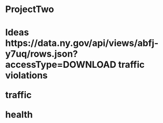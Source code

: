 # ProjectTwo
<h1> Ideas </h>
    https://data.ny.gov/api/views/abfj-y7uq/rows.json?accessType=DOWNLOAD traffic violations
<p> traffic </p>
<p> health</p>
